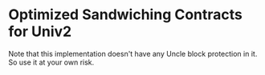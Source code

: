 # Optimized Sandwiching Contracts for Univ2

Note that this implementation doesn't have any Uncle block protection in it. So use it at your own risk.